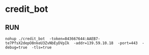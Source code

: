 # credit_bot

## RUN 

`nohup ./credit_bot 
  -token=843667644:AAEB7-te7PfsX2depO8nkeU3ZvNbEyDVpIk 
  -addr=139.59.10.18 
  -port=443 
  -debug=true 
  -tls=true`
